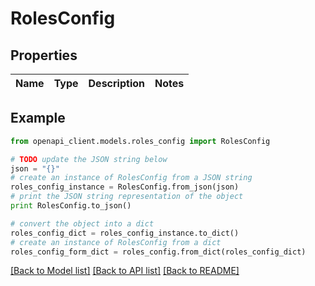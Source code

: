# RolesConfig


## Properties
Name | Type | Description | Notes
------------ | ------------- | ------------- | -------------

## Example

```python
from openapi_client.models.roles_config import RolesConfig

# TODO update the JSON string below
json = "{}"
# create an instance of RolesConfig from a JSON string
roles_config_instance = RolesConfig.from_json(json)
# print the JSON string representation of the object
print RolesConfig.to_json()

# convert the object into a dict
roles_config_dict = roles_config_instance.to_dict()
# create an instance of RolesConfig from a dict
roles_config_form_dict = roles_config.from_dict(roles_config_dict)
```
[[Back to Model list]](../README.md#documentation-for-models) [[Back to API list]](../README.md#documentation-for-api-endpoints) [[Back to README]](../README.md)


